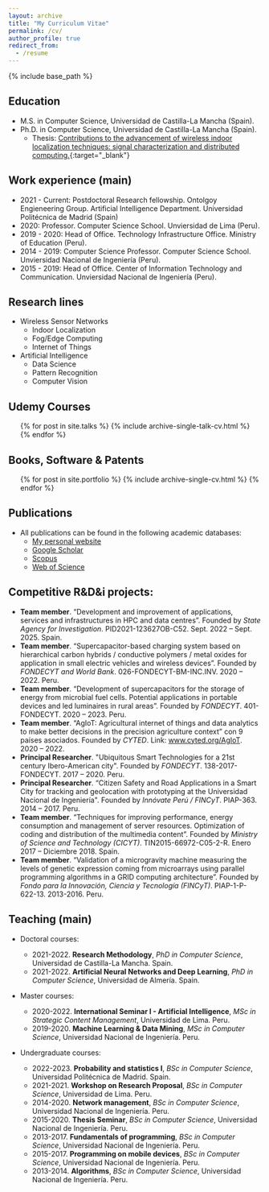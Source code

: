 ```yaml
---
layout: archive
title: "My Curriculum Vitae"
permalink: /cv/
author_profile: true
redirect_from:
  - /resume
---
```


{% include base_path %}

## Education
* M.S. in Computer Science, Universidad de Castilla-La Mancha (Spain).
* Ph.D. in Computer Science, Universidad de Castilla-La Mancha (Spain). 
  - Thesis: [Contributions to the advancement of wireless indoor localization techniques: signal characterization and distributed computing.](https://ruidera.uclm.es/xmlui/handle/10578/19354){:target="_blank"}

## Work experience (main)
* 2021 - Current: Postdoctoral Research fellowship. Ontolgoy Engieneering Group. Artificial Intelligence Department. Universidad Politécnica de Madrid (Spain)
* 2020: Professor. Computer Science School. Unviersidad de Lima (Peru).
* 2019 - 2020: Head of Office. Technology Infrastructure Office. Ministry of Education (Peru).
* 2014 - 2019: Computer Science Professor. Computer Science School. Unviersidad Nacional de Ingeniería (Peru).
* 2015 - 2019: Head of Office. Center of Information Technology and Communication. Unviersidad Nacional de Ingeniería (Peru).

## Research lines
* Wireless Sensor Networks
  * Indoor Localization
  * Fog/Edge Computing
  * Internet of Things
* Artificial Intelligence
  * Data Science
  * Pattern Recognition
  * Computer Vision

## Udemy Courses
  <ul>{% for post in site.talks %}
    {% include archive-single-talk-cv.html %}
  {% endfor %}</ul>

## Books, Software & Patents
  <ul>{% for post in site.portfolio %}
    {% include archive-single-cv.html %}
  {% endfor %}</ul>

## Publications
* All publications can be found in the following academic databases:
  - [My personal website](https://manuelcastillo.eu/publications/)
  * [Google Scholar](https://scholar.google.es/citations?hl=es&authuser=2&user=r0JytwIAAAAJ)
  * [Scopus](https://www.scopus.com/authid/detail.uri?authorId=57200871251)
  * [Web of Science](https://www.webofscience.com/wos/author/record/O-9762-2017)

## Competitive R&D&i projects:
- **Team member**. “Development and improvement of applications, services and infrastructures in HPC and data centres”. Founded by _State Agency for Investigation_. PID2021-123627OB-C52. Sept. 2022 – Sept. 2025. Spain.
- **Team member**. “Supercapacitor-based charging system based on hierarchical carbon hybrids / conductive polymers / metal oxides for application in small electric vehicles and wireless devices”. Founded by _FONDECYT and World Bank_. 026-FONDECYT-BM-INC.INV. 2020 – 2022. Peru. 
- **Team member**. “Development of supercapacitors for the storage of energy from microbial fuel cells. Potential applications in portable devices and led luminaires in rural areas”. Founded by _FONDECYT_. 401-FONDECYT. 2020 – 2023. Peru. 
- **Team member**. “AgIoT: Agricultural internet of things and data analytics to make better decisions in the precision agriculture context” con 9 países asociados. Founded by _CYTED_. Link: www.cyted.org/AgIoT. 2020 – 2022. 
- **Principal Researcher**. "Ubiquitous Smart Technologies for a 21st century Ibero-American city". Founded by _FONDECYT_. 138-2017-FONDECYT. 2017 – 2020. Peru.
- **Principal Researcher**. “Citizen Safety and Road Applications in a Smart City for tracking and geolocation with prototyping at the Universidad Nacional de Ingeniería". Founded by _Innóvate Perú / FINCyT_. PIAP-363. 2014 – 2017. Peru.
- **Team member**. “Techniques for improving performance, energy consumption and management of server resources. Optimization of coding and distribution of the multimedia content”. Founded by _Ministry of Science and Technology (CICYT)_. TIN2015-66972-C05-2-R. Enero 2017 – Diciembre 2018. Spain.
- **Team member**. “Validation of a microgravity machine measuring the levels of genetic expression coming from microarrays using parallel programming algorithms in a GRID computing architecture”. Founded by _Fondo para la Innovación, Ciencia y Tecnología (FINCyT)_. PIAP-1-P-622-13. 2013-2016. Peru.
  
## Teaching (main)
- Doctoral courses:
  - 2021-2022. **Research Methodology**, *PhD in Computer Science*, Universidad de Castilla-La Mancha. Spain.
  - 2021-2022. **Artificial Neural Networks and Deep Learning**, *PhD in Computer Science*, Universidad de Almería. Spain.

- Master courses:
  - 2020-2022. **International Seminar I - Artificial Intelligence**, *MSc in Strategic Content Management*, Universidad de Lima. Peru.
  - 2019-2020. **Machine Learning & Data Mining**, *MSc in Computer Science*, Universidad Nacional de Ingeniería. Peru.

- Undergraduate courses:
  - 2022-2023. **Probability and statistics I**, *BSc in Computer Science*, Universidad Politécnica de Madrid. Spain.
  - 2021-2021. **Workshop on Research Proposal**, *BSc in Computer Science*, Universidad de Lima. Peru.
  - 2014-2020. **Network management**, *BSc in Computer Science*, Universidad Nacional de Ingeniería. Peru.
  - 2015-2020. **Thesis Seminar**, *BSc in Computer Science*, Universidad Nacional de Ingeniería. Peru.
  - 2013-2017. **Fundamentals of programming**, *BSc in Computer Science*, Universidad Nacional de Ingeniería. Peru.
  - 2015-2017. **Programming on mobile devices**, *BSc in Computer Science*, Universidad Nacional de Ingeniería. Peru.
  - 2013-2014. **Algorithms**, *BSc in Computer Science*, Universidad Nacional de Ingeniería. Peru.